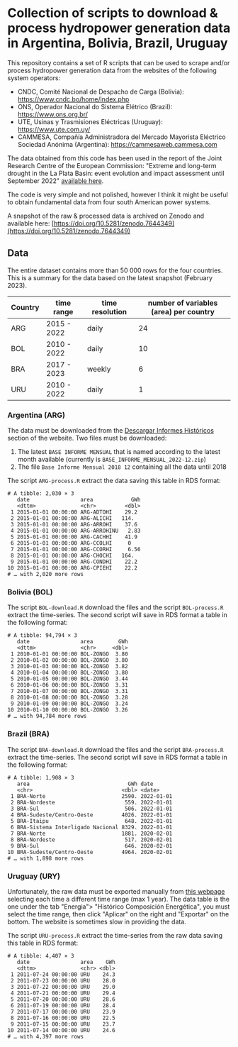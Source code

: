 # Collection of scripts to download & process hydropower generation data in Argentina, Bolivia, Brazil, Uruguay

This repository contains a set of R scripts that can be used to scrape and/or process hydropower generation data from the websites of the following system operators:

  - CNDC, Comité Nacional de Despacho de Carga (Bolivia): https://www.cndc.bo/home/index.php
  - ONS, Operador Nacional do Sistema Elétrico (Brazil): https://www.ons.org.br/
  - UTE, Usinas y Trasmisiones Eléctricas (Uruguay): https://www.ute.com.uy/
  - CAMMESA, Compañía Administradora del Mercado Mayorista Eléctrico Sociedad Anónima (Argentina): https://cammesaweb.cammesa.com
  
The data obtained from this code has been used in the report of the Joint Research Centre of the European Commission: "Extreme and long-term drought in the La Plata Basin: event evolution and impact assessment until September 2022" [available here](https://publications.jrc.ec.europa.eu/repository/handle/JRC132245).

The code is very simple and not polished, however I think it might be useful to obtain fundamental data from four south American power systems.

A snapshot of the raw & processed data is archived on Zenodo and available here: [https://doi.org/10.5281/zenodo.7644349](https://doi.org/10.5281/zenodo.7644349)

## Data

The entire dataset contains more than 50 000 rows for the four countries. This is a summary for the data based on the latest snapshot (February 2023).

| Country | time range | time resolution | number of variables (area) per country |
| --- | --- | --- | --- |
| ARG     | 2015 - 2022 | daily | 24 |
| BOL     | 2010 - 2022 | daily | 10 |
| BRA     | 2017 - 2023 | weekly  | 6 | 
| URU     | 2010 - 2022 | daily | 1 | 

### Argentina (ARG)

The data must be downloaded from the [Descargar Informes Históricos](https://cammesaweb.cammesa.com/informe-sintesis-mensual/) section of the website. Two files must be downloaded:
  1. The latest ``BASE INFORME MENSUAL`` that is named according to the latest month available (currently is ``BASE_INFORME_MENSUAL_2022-12.zip``)
  2. The file ``Base Informe Mensual 2018 12`` containing all the data until 2018
  
The script `ARG-process.R` extract the data saving this table in RDS format:
```
# A tibble: 2,030 × 3
   date                area            GWh
   <dttm>              <chr>         <dbl>
 1 2015-01-01 00:00:00 ARG-ADTOHI    29.2 
 2 2015-01-01 00:00:00 ARG-ALICHI   114.  
 3 2015-01-01 00:00:00 ARG-ARROHI    37.6 
 4 2015-01-01 00:00:00 ARG-ARROHINU   2.83
 5 2015-01-01 00:00:00 ARG-CACHHI    41.9 
 6 2015-01-01 00:00:00 ARG-CCOLHI     0   
 7 2015-01-01 00:00:00 ARG-CCORHI     6.56
 8 2015-01-01 00:00:00 ARG-CHOCHI   164.  
 9 2015-01-01 00:00:00 ARG-CONDHI    22.2 
10 2015-01-01 00:00:00 ARG-CPIEHI    22.2 
# … with 2,020 more rows
```

### Bolivia (BOL)

The script `BOL-download.R` download the files and the script `BOL-process.R` extract the time-series. The second script will save in RDS format a table in the following format:
```
# A tibble: 94,794 × 3
   date                area        GWh
   <dttm>              <chr>     <dbl>
 1 2010-01-01 00:00:00 BOL-ZONGO  3.80
 2 2010-01-02 00:00:00 BOL-ZONGO  3.80
 3 2010-01-03 00:00:00 BOL-ZONGO  3.82
 4 2010-01-04 00:00:00 BOL-ZONGO  3.80
 5 2010-01-05 00:00:00 BOL-ZONGO  3.44
 6 2010-01-06 00:00:00 BOL-ZONGO  3.31
 7 2010-01-07 00:00:00 BOL-ZONGO  3.31
 8 2010-01-08 00:00:00 BOL-ZONGO  3.28
 9 2010-01-09 00:00:00 BOL-ZONGO  3.24
10 2010-01-10 00:00:00 BOL-ZONGO  3.26
# … with 94,784 more rows
```

### Brazil (BRA)

The script `BRA-download.R` download the files and the script `BRA-process.R` extract the time-series. The second script will save in RDS format a table in the following format:
```
# A tibble: 1,908 × 3
   area                               GWh date      
   <chr>                            <dbl> <date>    
 1 BRA-Norte                        2590. 2022-01-01
 2 BRA-Nordeste                      559. 2022-01-01
 3 BRA-Sul                           506. 2022-01-01
 4 BRA-Sudeste/Centro-Oeste         4026. 2022-01-01
 5 BRA-Itaipu                        648. 2022-01-01
 6 BRA-Sistema Interligado Nacional 8329. 2022-01-01
 7 BRA-Norte                        1881. 2020-02-01
 8 BRA-Nordeste                      517. 2020-02-01
 9 BRA-Sul                           646. 2020-02-01
10 BRA-Sudeste/Centro-Oeste         4964. 2020-02-01
# … with 1,898 more rows
```

### Uruguay (URY)
Unfortunately, the raw data must be exported manually from [this webpage](https://portal.ute.com.uy/institucional/ute/utei/fuentes-de-generacion) selecting each time a different time range (max 1 year). The data table is the one under the tab "Energia"> "Histórico Composición Energética", you must select the time range, then click "Aplicar" on the right and "Exportar" on the bottom. The website is sometimes slow in providing the data. 

The script `URU-process.R` extract the time-series from the raw data saving this table in RDS format:
```
# A tibble: 4,407 × 3
   date                area    GWh
   <dttm>              <chr> <dbl>
 1 2011-07-24 00:00:00 URU    24.3
 2 2011-07-23 00:00:00 URU    28.0
 3 2011-07-22 00:00:00 URU    29.0
 4 2011-07-21 00:00:00 URU    29.4
 5 2011-07-20 00:00:00 URU    28.6
 6 2011-07-19 00:00:00 URU    28.4
 7 2011-07-17 00:00:00 URU    23.9
 8 2011-07-16 00:00:00 URU    22.5
 9 2011-07-15 00:00:00 URU    23.7
10 2011-07-14 00:00:00 URU    24.6
# … with 4,397 more rows
```
